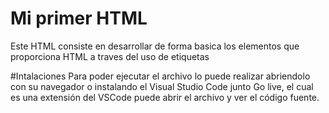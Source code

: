 # Mi primer HTML 
Este HTML consiste en desarrollar de forma basica los elementos que proporciona HTML a traves del uso de etiquetas

#Intalaciones
Para poder ejecutar el archivo lo puede realizar abriendolo con su navegador o instalando el Visual Studio Code junto Go live, el cual es una extensión del VSCode puede abrir el archivo y ver el código fuente. 

